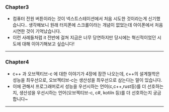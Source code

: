 ### Chapter3
- 컴퓨터 전원 버튼이라는 것이 넥스트스테이션에서 처음 시도한 것이라는게 신기했습니다.. 생각해보니 원래 터치폰에 스크롤이라는 개념이 없었는데 아이폰에서 처음 시연한 것이 기억났습니다. 
- 이런 사례들처럼 it 전반에 걸쳐 지금은 너무 당연하지만 당시에는 혁신적이었던 시도에 대해 이야기해보고 싶습니다!
----


  
### Chapter4
- c++ 과 오브젝티브-c 에 대한 이야기가 4장에 잠깐 나오는데, c++의 설계철학은 성능을 최우선으로, 오브젝티브-c는 생산성을 최우선으로 삼는다는 말이 있습니다.
- 이에 관해서 프로그래머로서 성능을 우선시하는 언어(c,c++,rust등)를 더 선호하는지, 생산성을 우선시하는 언어(오브젝티브-c, c#, kotiln 등)를 더 선호하는지 궁금합니다~
-----
